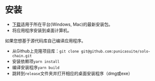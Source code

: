 # 安装

- [下载](https://github.com/punicasuite/solo-chain/releases)适用于所在平台(Windows, Mac)的最新安装包。
- 将应用程序安装到桌面计算机。

如果您想基于源代码库自己编译应用程序。

- 从Github上克隆项目库：`git clone git@github.com:punicasuite/solo-chain.git`
- 安装依赖项`yarn install`
- 编译安装程序`yarn build`
- 跳转到`release`文件夹并打开相应的桌面安装程序（dmg或exe）
